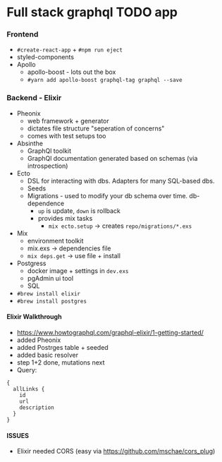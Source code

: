 # Full stack graphql TODO app

### Frontend
- `#create-react-app` + `#npm run eject`
- styled-components
- Apollo
  - apollo-boost - lots out the box
  - `#yarn add apollo-boost graphql-tag graphql --save`

### Backend - Elixir
- Pheonix 
  - web framework + generator
  - dictates file structure "seperation of concerns"
  - comes with test setups too
- Absinthe 
  - GraphQl toolkit
  - GraphQl documentation generated based on schemas (via introspection)
- Ecto 
  - DSL for interacting with dbs. Adapters for many SQL-based dbs.
  - Seeds
  - Migrations - used to modify your db schema over time. db-dependence
    - `up` is update, `down` is rollback
    - provides mix tasks
      - `mix ecto.setup` -> creates `repo/migrations/*.exs`
- Mix 
  - environment toolkit
  - mix.exs -> dependencies file
  - `mix deps.get` -> use file + install
- Postgress 
  - docker image + settings in `dev.exs`
  - pgAdmin ui tool
  - SQL
- `#brew install elixir`
- `#brew install postgres`

#### Elixir Walkthrough
- https://www.howtographql.com/graphql-elixir/1-getting-started/
- added Pheonix
- added Postrges table + seeded
- added basic resolver
- step 1+2 done, mutations next
- Query:
```
{
  allLinks {
    id
    url
    description
  }
}
```
#### ISSUES
- Elixir needed CORS (easy via https://github.com/mschae/cors_plug)